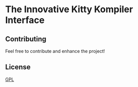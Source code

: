 
# The Innovative Kitty Kompiler Interface


## Contributing

Feel free to contribute and enhance the project!


## License

[GPL](https://choosealicense.com/licenses/gpl-3.0/)
